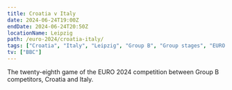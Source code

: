 ```yaml
---
title: Croatia v Italy
date: 2024-06-24T19:00Z
endDate: 2024-06-24T20:50Z
locationName: Leipzig
path: /euro-2024/croatia-italy/
tags: ["Croatia", "Italy", "Leipzig", "Group B", "Group stages", "EURO 2024"]
tv: ["BBC"]
---
```

The twenty-eighth game of the EURO 2024 competition between Group B competitors, Croatia and Italy.
